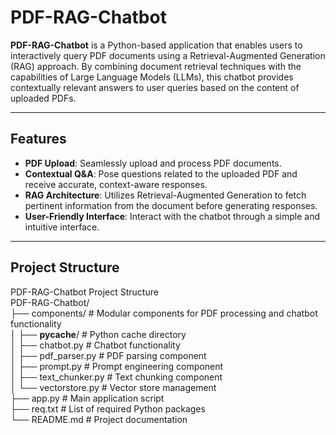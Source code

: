 # PDF-RAG-Chatbot

**PDF-RAG-Chatbot** is a Python-based application that enables users to interactively query PDF documents using a Retrieval-Augmented Generation (RAG) approach. By combining document retrieval techniques with the capabilities of Large Language Models (LLMs), this chatbot provides contextually relevant answers to user queries based on the content of uploaded PDFs.

---

##  Features

- **PDF Upload**: Seamlessly upload and process PDF documents.  
- **Contextual Q&A**: Pose questions related to the uploaded PDF and receive accurate, context-aware responses.  
- **RAG Architecture**: Utilizes Retrieval-Augmented Generation to fetch pertinent information from the document before generating responses.  
- **User-Friendly Interface**: Interact with the chatbot through a simple and intuitive interface.  

---
## Project Structure


PDF-RAG-Chatbot Project Structure<br>
PDF-RAG-Chatbot/<br>
├── components/          # Modular components for PDF processing and chatbot functionality<br>
│   ├── __pycache__/     # Python cache directory<br>
│   ├── chatbot.py       # Chatbot functionality<br>
│   ├── pdf_parser.py    # PDF parsing component <br> 
│   ├── prompt.py        # Prompt engineering component<br>
│   ├── text_chunker.py  # Text chunking component<br>
│   └── vectorstore.py   # Vector store management<br>
├── app.py              # Main application script<br>
├── req.txt             # List of required Python packages<br>
└── README.md           # Project documentation



